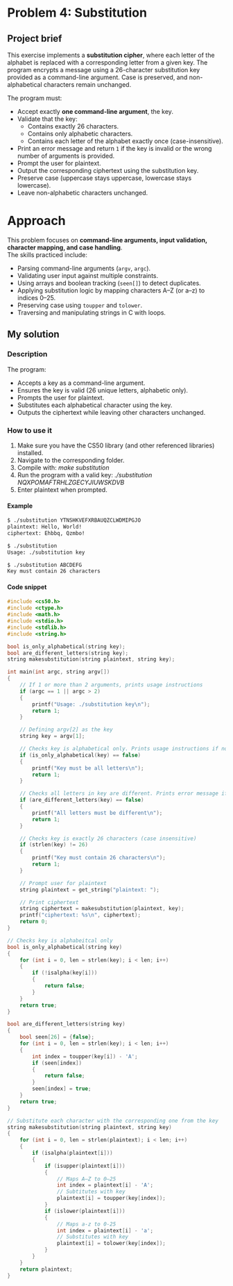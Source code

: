 # Problem 4: Substitution

## Project brief
This exercise implements a **substitution cipher**, where each letter of the alphabet is replaced with a corresponding letter from a given key. The program encrypts a message using a 26-character substitution key provided as a command-line argument. Case is preserved, and non-alphabetical characters remain unchanged.

The program must:
- Accept exactly **one command-line argument**, the key.  
- Validate that the key:
  - Contains exactly 26 characters.  
  - Contains only alphabetic characters.  
  - Contains each letter of the alphabet exactly once (case-insensitive).  
- Print an error message and return `1` if the key is invalid or the wrong number of arguments is provided.  
- Prompt the user for plaintext.  
- Output the corresponding ciphertext using the substitution key.  
- Preserve case (uppercase stays uppercase, lowercase stays lowercase).  
- Leave non-alphabetic characters unchanged.  

# Approach
This problem focuses on **command-line arguments, input validation, character mapping, and case handling**.  
The skills practiced include:
- Parsing command-line arguments (`argv`, `argc`).  
- Validating user input against multiple constraints.  
- Using arrays and boolean tracking (`seen[]`) to detect duplicates.  
- Applying substitution logic by mapping characters A–Z (or a–z) to indices 0–25.  
- Preserving case using `toupper` and `tolower`.  
- Traversing and manipulating strings in C with loops.  

## My solution

### Description
The program:
- Accepts a key as a command-line argument.  
- Ensures the key is valid (26 unique letters, alphabetic only).  
- Prompts the user for plaintext.  
- Substitutes each alphabetical character using the key.  
- Outputs the ciphertext while leaving other characters unchanged.  

### How to use it
1. Make sure you have the CS50 library (and other referenced libraries) installed.  
2. Navigate to the corresponding folder.  
3. Compile with: *make substitution*  
4. Run the program with a valid key: *./substitution NQXPOMAFTRHLZGECYJIUWSKDVB*  
5. Enter plaintext when prompted.  

#### Example
```bash
$ ./substitution YTNSHKVEFXRBAUQZCLWDMIPGJO
plaintext: Hello, World!
ciphertext: Ehbbq, Qzmbo!

$ ./substitution
Usage: ./substitution key

$ ./substitution ABCDEFG
Key must contain 26 characters
```

#### Code snippet
```c
#include <cs50.h>
#include <ctype.h>
#include <math.h>
#include <stdio.h>
#include <stdlib.h>
#include <string.h>

bool is_only_alphabetical(string key);
bool are_different_letters(string key);
string makesubstitution(string plaintext, string key);

int main(int argc, string argv[])
{
    // If 1 or more than 2 arguments, prints usage instructions
    if (argc == 1 || argc > 2)
    {
        printf("Usage: ./substitution key\n");
        return 1;
    }

    // Defining argv[2] as the key
    string key = argv[1];

    // Checks key is alphabetical only. Prints usage instructions if not.
    if (is_only_alphabetical(key) == false)
    {
        printf("Key must be all letters\n");
        return 1;
    }

    // Checks all letters in key are different. Prints error message if not.
    if (are_different_letters(key) == false)
    {
        printf("All letters must be different\n");
        return 1;
    }

    // Checks key is exactly 26 characters (case insensitive)
    if (strlen(key) != 26)
    {
        printf("Key must contain 26 characters\n");
        return 1;
    }

    // Prompt user for plaintext
    string plaintext = get_string("plaintext: ");

    // Print ciphertext
    string ciphertext = makesubstitution(plaintext, key);
    printf("ciphertext: %s\n", ciphertext);
    return 0;
}

// Checks key is alphabeitcal only
bool is_only_alphabetical(string key)
{
    for (int i = 0, len = strlen(key); i < len; i++)
    {
        if (!isalpha(key[i]))
        {
            return false;
        }
    }
    return true;
}

bool are_different_letters(string key)
{
    bool seen[26] = {false};
    for (int i = 0, len = strlen(key); i < len; i++)
    {
        int index = toupper(key[i]) - 'A';
        if (seen[index])
        {
            return false;
        }
        seen[index] = true;
    }
    return true;
}

// Substitute each character with the corresponding one from the key
string makesubstitution(string plaintext, string key)
{
    for (int i = 0, len = strlen(plaintext); i < len; i++)
    {
        if (isalpha(plaintext[i]))
        {
            if (isupper(plaintext[i]))
            {
                // Maps A–Z to 0–25
                int index = plaintext[i] - 'A';
                // Subtitutes with key
                plaintext[i] = toupper(key[index]);
            }
            if (islower(plaintext[i]))
            {
                // Maps a-z to 0-25
                int index = plaintext[i] - 'a';
                // Substitutes with key
                plaintext[i] = tolower(key[index]);
            }
        }
    }
    return plaintext;
}

```
